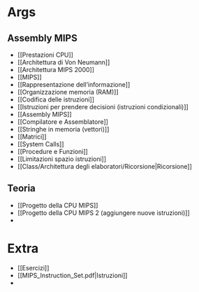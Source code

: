 # Args
## Assembly MIPS
- [[Prestazioni CPU]]
- [[Architettura di Von Neumann]]
- [[Architettura MIPS 2000]]
- [[MIPS]]
- [[Rappresentazione dell’informazione]]
- [[Organizzazione memoria (RAM)]]
- [[Codifica delle istruzioni]]
- [[Istruzioni per prendere decisioni (istruzioni condizionali)]]
- [[Assembly MIPS]]
- [[Compilatore e Assemblatore]]
- [[Stringhe in memoria (vettori)]]
- [[Matrici]]
- [[System Calls]]
- [[Procedure e Funzioni]]
- [[Limitazioni spazio istruzioni]]
- [[Class/Architettura degli elaboratori/Ricorsione|Ricorsione]]

## Teoria
- [[Progetto della CPU MIPS]]
- [[Progetto della CPU MIPS 2 (aggiungere nuove istruzioni)]]
- 

# Extra
- [[Esercizi]]
- [[MIPS_Instruction_Set.pdf|Istruzioni]]
- 